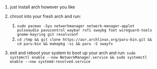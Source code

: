 1. just install arch however you like
2. chroot into your fresh arch and run:
    1. `sudo pacman -Syu networkmanager network-manager-applet pulseaudio pavucontrol waybar rofi swaybg foot wireguard-tools gnome-keyring git resolvconf`
    2. `cd /tmp && git clone https://aur.archlinux.org/paru-bin.git && cd paru-bin && makepkg -si && paru -S swayfx`

3. exit and reboot your system to boot up your arch and run:
    `sudo systemctl enable --now NetworkManager.service && sudo systemctl enable --now systemd-resolved.service`
